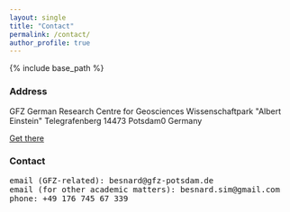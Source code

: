 ```yaml
---
layout: single
title: "Contact"
permalink: /contact/
author_profile: true
---
```


{% include base_path %}

### Address

GFZ German Research Centre for Geosciences
Wissenschaftpark "Albert Einstein"
Telegrafenberg 
14473 Potsdam0
Germany
  
[Get there](https://www.gfz-potsdam.de/en/contact)  
  
### Contact

<pre>
email (GFZ-related): besnard@gfz-potsdam.de
email (for other academic matters): besnard.sim@gmail.com
phone: +49 176 745 67 339
</pre>

